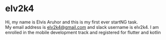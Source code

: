 # elv2k4
Hi, my name is  Elvis Aruhor and this is my first ever startNG task.  
My email address is elv2k4@gmail.com and slack username is elv2k4.
I am enrolled in  the mobile development track and registered for flutter and kotlin
